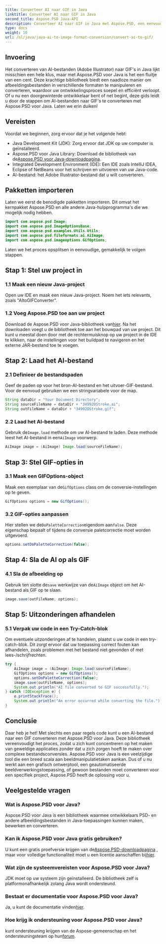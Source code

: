 ```yaml
---
title: Converteer AI naar GIF in Java
linktitle: Converteer AI naar GIF in Java
second_title: Aspose.PSD Java-API
description: Converteer AI naar GIF in Java met Aspose.PSD, een eenvoudige, efficiënte handleiding voor ontwikkelaars. Leer de vereisten, stappen en veelgestelde vragen voor een naadloze conversie.
type: docs
weight: 10
url: /nl/java/java-ai-to-image-format-conversion/convert-ai-to-gif/
---
```

## Invoering
Het converteren van AI-bestanden (Adobe Illustrator) naar GIF's in Java lijkt misschien een hele klus, maar met Aspose.PSD voor Java is het een fluitje van een cent. Deze krachtige bibliotheek biedt een naadloze manier om afbeeldingsbestanden in verschillende formaten te manipuleren en converteren, waardoor uw ontwikkelingsproces soepel en efficiënt verloopt. Of u nu een doorgewinterde ontwikkelaar bent of net begint, deze gids leidt u door de stappen om AI-bestanden naar GIF's te converteren met Aspose.PSD voor Java. Laten we erin duiken!
## Vereisten
Voordat we beginnen, zorg ervoor dat je het volgende hebt:
- Java Development Kit (JDK): Zorg ervoor dat JDK op uw computer is geïnstalleerd.
-  Aspose.PSD voor Java Library: Download de bibliotheek van de[Aspose.PSD voor Java-downloadpagina](https://releases.aspose.com/psd/java/).
- Integrated Development Environment (IDE): Een IDE zoals IntelliJ IDEA, Eclipse of NetBeans voor het schrijven en uitvoeren van uw Java-code.
- AI-bestand: het Adobe Illustrator-bestand dat u wilt converteren.
## Pakketten importeren
Laten we eerst de benodigde pakketten importeren. Dit omvat het kernpakket Aspose.PSD en alle andere Java-hulpprogramma's die we mogelijk nodig hebben.
```java
import com.aspose.psd.Image;
import com.aspose.psd.ImageOptionsBase;
import com.aspose.psd.examples.Utils.Utils;
import com.aspose.psd.fileformats.ai.AiImage;
import com.aspose.psd.imageoptions.GifOptions;
```
Laten we het proces opsplitsen in eenvoudige, gemakkelijk te volgen stappen.
## Stap 1: Stel uw project in
### 1.1 Maak een nieuw Java-project
Open uw IDE en maak een nieuw Java-project. Noem het iets relevants, zoals "AItoGIFConverter".
### 1.2 Voeg Aspose.PSD toe aan uw project
 Download de Aspose.PSD voor Java-bibliotheek van[hier](https://releases.aspose.com/psd/java/). Na het downloaden voegt u de bibliotheek toe aan het bouwpad van uw project. Dit kunt u meestal doen door met de rechtermuisknop op uw project in de IDE te klikken, naar de instellingen voor het buildpad te navigeren en het externe JAR-bestand toe te voegen.
## Stap 2: Laad het AI-bestand
### 2.1 Definieer de bestandspaden
Geef de paden op voor het bron-AI-bestand en het uitvoer-GIF-bestand. Voor de eenvoud gebruiken we een stringvariabele voor de map.
```java
String dataDir = "Your Document Directory";
String sourceFileName = dataDir + "34992OStroke.ai";
String outFileName = dataDir + "34992OStroke.gif";
```
### 2.2 Laad het AI-bestand
 Gebruik de`Image.load` methode om uw AI-bestand te laden. Deze methode leest het AI-bestand in een`AiImage` voorwerp.
```java
AiImage image = (AiImage) Image.load(sourceFileName);
```
## Stap 3: Stel GIF-opties in
### 3.1 Maak een GIFOptions-object
 Maak een exemplaar van de`GifOptions` class om de conversie-instellingen op te geven.
```java
GifOptions options = new GifOptions();
```
### 3.2 GIF-opties aanpassen
 Hier stellen we de`DoPaletteCorrection`eigendom aan`false`. Deze eigenschap bepaalt of tijdens de conversie paletcorrectie moet worden uitgevoerd.
```java
options.setDoPaletteCorrection(false);
```
## Stap 4: Sla de AI op als GIF
### 4.1 Sla de afbeelding op
 Gebruik ten slotte de`save` werkwijze van de`AiImage` object om het AI-bestand als GIF op te slaan.
```java
image.save(outFileName, options);
```
## Stap 5: Uitzonderingen afhandelen
### 5.1 Verpak uw code in een Try-Catch-blok
Om eventuele uitzonderingen af te handelen, plaatst u uw code in een try-catch-blok. Dit zorgt ervoor dat uw toepassing correct fouten kan afhandelen, zoals problemen met het bestand niet gevonden of met lees-/schrijfrechten.
```java
try {
    AiImage image = (AiImage) Image.load(sourceFileName);
    GifOptions options = new GifOptions();
    options.setDoPaletteCorrection(false);
    image.save(outFileName, options);
    System.out.println("AI file converted to GIF successfully.");
} catch (IOException e) {
    e.printStackTrace();
    System.out.println("An error occurred while converting the file.");
}
```
## Conclusie
Daar heb je het! Met slechts een paar regels code kunt u een AI-bestand naar een GIF converteren met Aspose.PSD voor Java. Deze bibliotheek vereenvoudigt het proces, zodat u zich kunt concentreren op het maken van geweldige applicaties zonder dat u zich zorgen hoeft te maken over complexe bestandsconversies. 
Aspose.PSD voor Java is een veelzijdige tool die een breed scala aan beeldmanipulatietaken aankan. Dus of u nu werkt aan een grafisch ontwerptool, een geautomatiseerde beeldverwerkingstoepassing, of gewoon bestanden moet converteren voor een specifiek project, Aspose.PSD heeft de oplossing voor u.
## Veelgestelde vragen
### Wat is Aspose.PSD voor Java?
Aspose.PSD voor Java is een bibliotheek waarmee ontwikkelaars PSD- en andere afbeeldingsbestanden in Java-toepassingen kunnen maken, bewerken en converteren.
### Kan ik Aspose.PSD voor Java gratis gebruiken?
 U kunt een gratis proefversie krijgen van de[Aspose.PSD-downloadpagina](https://releases.aspose.com/) , maar voor volledige functionaliteit moet u een licentie aanschaffen bij[hier](https://purchase.aspose.com/buy).
### Wat zijn de systeemvereisten voor Aspose.PSD voor Java?
JDK moet op uw systeem zijn geïnstalleerd. De bibliotheek zelf is platformonafhankelijk zolang Java wordt ondersteund.
### Bestaat er documentatie voor Aspose.PSD voor Java?
 Ja, u kunt de documentatie vinden[hier](https://reference.aspose.com/psd/java/).
### Hoe krijg ik ondersteuning voor Aspose.PSD voor Java?
 kunt ondersteuning krijgen van de Aspose-gemeenschap en het ondersteuningsteam op hun[forum](https://forum.aspose.com/c/psd/34).